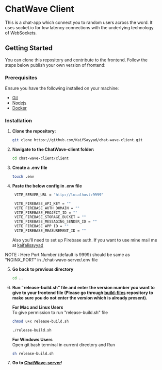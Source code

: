 # ChatWave Client
This is a chat-app which connect you to random users across the word. It uses socket.io for low latency connections with the underlying technology of WebSockets.

## Getting Started

You can clone this repository and contribute to the frontend. Follow the steps below publish your own version of frontend:

### Prerequisites

Ensure you have the following installed on your machine:
- [Git](https://git-scm.com/downloads)
- [Nodejs](https://nodejs.org/en/download/package-manager)
- [Docker](https://www.docker.com/products/docker-desktop)

### Installation

1. **Clone the repository:**

    ```sh
    git clone https://github.com/KaifSayyad/chat-wave-client.git
    ```

2. **Navigate to the ChatWave-client folder:**

    ```sh
    cd chat-wave-client/client
    ```

3. **Create a .env file**
   ```sh
   touch .env
   ```

4. **Paste the below config in .env file**

   ```sh
    VITE_SERVER_URL = "http://localhost:9999"

    VITE_FIREBASE_API_KEY = ""
    VITE_FIREBASE_AUTH_DOMAIN = ""
    VITE_FIREBASE_PROJECT_ID = ""
    VITE_FIREBASE_STORAGE_BUCKET = ""
    VITE_FIREBASE_MESSAGING_SENDER_ID = ""
    VITE_FIREBASE_APP_ID = ""
    VITE_FIREBASE_MEASUREMENT_ID = ""
    ```

    Also you'll need to set up Firebase auth. 
    If you want to use mine mail me at [kaifalisayyad](mailto:kaifalisayyad@gmail.com?subject=[GitHub]%20ENV%20KEYS%20FOR%20CHAT%20WAVE)

NOTE : Here Port Number (default is 9999) should be same as "NGINX_PORT" in ./chat-wave-server/.env file

5. **Go back to previous directory**
    ```sh
    cd ..
    ```

6. **Run "release-build.sh" file and enter the version number you want to give to your frontend file (Please go through [build-files](https://github.com/KaifSayyad/chat-wave-client-build-files) repository to make sure you do not enter the version which is already present).**

    **For Mac and Linux Users** <br>
        To give permission to run "release-build.sh" file
    ```sh
    chmod u+x release-build.sh
    ```

    ```sh
    ./release-build.sh
    ```

   **For Windows Users** <br>
    Open git bash terminal in current directory and Run
    ```sh
    sh release-build.sh
    ```

7. **Go to [ChatWave-server](https://github.com/KaifSayyad/chat-wave-server)!**

